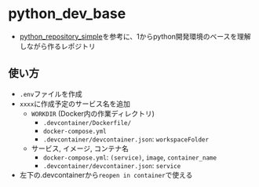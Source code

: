 # python_dev_base

- [python_repository_simple](https://github.com/yamap55/python_repository_simple)を参考に、1からpython開発環境のベースを理解しながら作るレポジトリ

## 使い方

- `.env`ファイルを作成 
- `xxxx`に作成予定のサービス名を追加
  - `WORKDIR` (Docker内の作業ディレクトリ)
    - `.devcontainer/Dockerfile/`
    - `docker-compose.yml`
    - `.devcontainer/devcontainer.json`: `workspaceFolder`
  - サービス, イメージ, コンテナ名
    - `docker-compose.yml`: `(service)`, `image`, `container_name`
    - `.devcontainer/devcontainer.json`: `service`
- 左下の.devcontainerから`reopen in container`で使える
